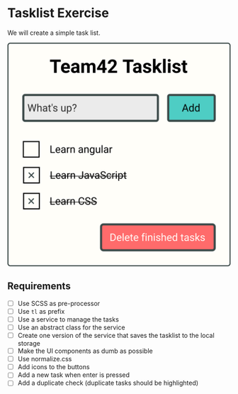 # Tasklist Exercise

We will create a simple task list.

![mockup](tasklist-mockup.png)

## Requirements

- [ ]  Use SCSS as pre-processor
- [ ]  Use `tl` as prefix
- [ ]  Use a service to manage the tasks
  - [ ] Use an abstract class for the service
  - [ ] Create one version of the service that saves the tasklist to the local storage
- [ ] Make the UI components as dumb as possible
- [ ] Use normalize.css
- [ ] Add icons to the buttons
- [ ] Add a new task when enter is pressed
- [ ] Add a duplicate check (duplicate tasks should be highlighted)
